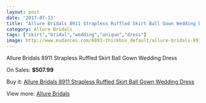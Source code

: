 ```yaml
---
layout: post
date: '2017-07-13'
title: "Allure Bridals 8911 Strapless Ruffled Skirt Ball Gown Wedding Dress"
category: Allure Bridals
tags: ["skirt","bridal","wedding","unique","dress"]
image: http://www.eudances.com/6893-thickbox_default/allure-bridals-8911-strapless-ruffled-skirt-ball-gown-wedding-dress.jpg
---
```

Allure Bridals 8911 Strapless Ruffled Skirt Ball Gown Wedding Dress

On Sales: **$507.99**
<a href="https://www.eudances.com/en/allure-bridals/2531-allure-bridals-8911-strapless-ruffled-skirt-ball-gown-wedding-dress.html"><amp-img layout="responsive" width="600" height="600" src="//www.eudances.com/6893-thickbox_default/allure-bridals-8911-strapless-ruffled-skirt-ball-gown-wedding-dress.jpg" alt="Allure Bridals 8911 Strapless Ruffled Skirt Ball Gown Wedding Dress 0" /></a>
<a href="https://www.eudances.com/en/allure-bridals/2531-allure-bridals-8911-strapless-ruffled-skirt-ball-gown-wedding-dress.html"><amp-img layout="responsive" width="600" height="600" src="//www.eudances.com/6896-thickbox_default/allure-bridals-8911-strapless-ruffled-skirt-ball-gown-wedding-dress.jpg" alt="Allure Bridals 8911 Strapless Ruffled Skirt Ball Gown Wedding Dress 1" /></a>
<a href="https://www.eudances.com/en/allure-bridals/2531-allure-bridals-8911-strapless-ruffled-skirt-ball-gown-wedding-dress.html"><amp-img layout="responsive" width="600" height="600" src="//www.eudances.com/6895-thickbox_default/allure-bridals-8911-strapless-ruffled-skirt-ball-gown-wedding-dress.jpg" alt="Allure Bridals 8911 Strapless Ruffled Skirt Ball Gown Wedding Dress 2" /></a>
<a href="https://www.eudances.com/en/allure-bridals/2531-allure-bridals-8911-strapless-ruffled-skirt-ball-gown-wedding-dress.html"><amp-img layout="responsive" width="600" height="600" src="//www.eudances.com/6894-thickbox_default/allure-bridals-8911-strapless-ruffled-skirt-ball-gown-wedding-dress.jpg" alt="Allure Bridals 8911 Strapless Ruffled Skirt Ball Gown Wedding Dress 3" /></a>

Buy it: [Allure Bridals 8911 Strapless Ruffled Skirt Ball Gown Wedding Dress](https://www.eudances.com/en/allure-bridals/2531-allure-bridals-8911-strapless-ruffled-skirt-ball-gown-wedding-dress.html "Allure Bridals 8911 Strapless Ruffled Skirt Ball Gown Wedding Dress")

View more: [Allure Bridals](https://www.eudances.com/en/2-allure-bridals "Allure Bridals")